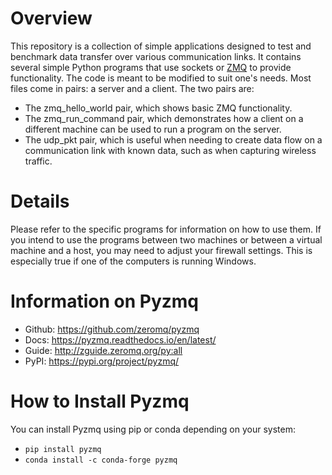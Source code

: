 # Overview
This repository is a collection of simple applications designed to test and benchmark data transfer over various communication links. It contains several simple Python programs that use sockets or [ZMQ](https://zeromq.org/languages/python/) to provide functionality. The code is meant to be modified to suit one's needs. Most files come in pairs: a server and a client. The two pairs are:

- The zmq_hello_world pair, which shows basic ZMQ functionality.
- The zmq_run_command pair, which demonstrates how a client on a different machine can be used to run a program on the server.
- The udp_pkt pair, which is useful when needing to create data flow on a communication link with known data, such as when capturing wireless traffic.

# Details
Please refer to the specific programs for information on how to use them. If you intend to use the programs between two machines or between a virtual machine and a host, you may need to adjust your firewall settings. This is especially true if one of the computers is running Windows.

# Information on Pyzmq
- Github: https://github.com/zeromq/pyzmq
- Docs: https://pyzmq.readthedocs.io/en/latest/
- Guide: http://zguide.zeromq.org/py:all
- PyPI: https://pypi.org/project/pyzmq/

# How to Install Pyzmq
You can install Pyzmq using pip or conda depending on your system:

- `pip install pyzmq`
- `conda install -c conda-forge pyzmq`
